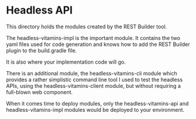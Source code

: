 # Headless API

This directory holds the modules created by the REST Builder tool.

The headless-vitamins-impl is the important module. It contains the two yaml files used for code generation and knows how to add
the REST Builder plugin to the build.gradle file.

It is also where your implementation code will go.

There is an additional module, the headless-vitamins-cli module which provides a rather simplistic command line tool I used
to test the headless APIs, using the headless-vitamins-client module, but without requiring a full-blown web component.

When it comes time to deploy modules, only the headless-vitamins-api and headless-vitamins-impl modules would be deployed to
your environment.
